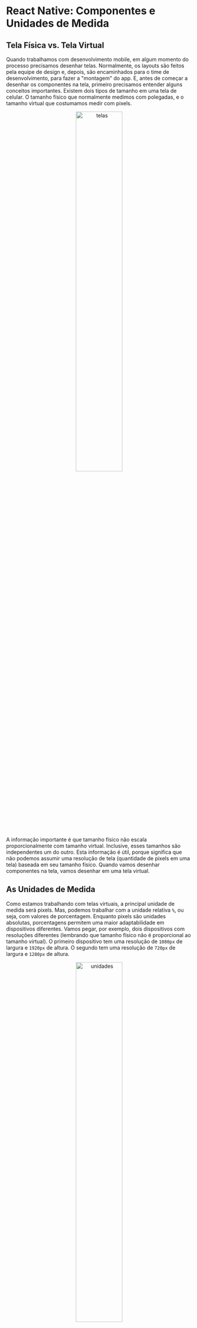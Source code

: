 # React Native: Componentes e Unidades de Medida

## Tela Física vs. Tela Virtual

Quando trabalhamos com desenvolvimento mobile, em algum momento do processo precisamos desenhar telas. Normalmente, os layouts são feitos pela equipe de design e, depois, são encaminhados para o time de desenvolvimento, para fazer a "montagem" do app. E, antes de começar a desenhar os componentes na tela, primeiro precisamos entender alguns conceitos importantes. Existem dois tipos de tamanho em uma tela de celular. O tamanho físico que normalmente medimos com polegadas, e o tamanho virtual que costumamos medir com pixels.

<div align="center">
  <img src="https://user-images.githubusercontent.com/83607914/202467942-7cd8a3a1-0fce-459b-9f09-41f906909d5e.png" alt="telas" width="50%" />
</div>

A informação importante é que tamanho físico não escala proporcionalmente com tamanho virtual. Inclusive, esses tamanhos são independentes um do outro. Esta informação é útil, porque significa que não podemos assumir uma resolução de tela (quantidade de pixels em uma tela) baseada em seu tamanho físico. Quando vamos desenhar componentes na tela, vamos desenhar em uma tela virtual.

## As Unidades de Medida

Como estamos trabalhando com telas virtuais, a principal unidade de medida será pixels. Mas, podemos trabalhar com a unidade relativa `%`, ou seja, com valores de porcentagem. Enquanto pixels são unidades absolutas, porcentagens permitem uma maior adaptabilidade em dispositivos diferentes. Vamos pegar, por exemplo, dois dispositivos com resoluções diferentes (lembrando que tamanho físico não é proporcional ao tamanho virtual). O primeiro dispositivo tem uma resolução de `1080px` de largura e `1920px` de altura. O segundo tem uma resolução de `720px` de largura e `1280px` de altura.

<div align="center">
  <img src="https://user-images.githubusercontent.com/83607914/202469378-68711c17-7837-4a65-9774-86d5f29e8ec6.png" alt="unidades" width="50%" />
</div>

Agora, vamos colocar um botão azul com `800px` de largura nas duas telas.

<div align="center">
  <img src="https://user-images.githubusercontent.com/83607914/202469630-56398042-90a3-44d1-9c40-e9574a179dcd.png" alt="unidades" width="50%" />
</div>

O botão azul na primeira tela conseguiu aparecer por completo. No entanto, na segunda tela, **o botão era muito maior do que a largura disponível** e um pedaço ficou escondido ou "vazado". Se houvesse a necessidade do botão ocupar uma certa proporção da tela, poderíamos usar `%`. Por exemplo, o botão ocupar apenas metade da tela: `50%`. Essas são as diferenças entre unidades absolutas e unidades relativas. Faz sentido até aqui?

E quais outras unidades de medida temos? Bem, basicamente, apenas essas duas. Esta é uma peculiaridade do React Native. Ele espera que a gente trabalhe apenas com pixels. Quando colocamos um valor na propriedade de largura de um componente ou elemento, não precisamos digitar a unidade de medida, por exemplo, `width: 800`. Diferente do CSS que pode trabalhar com diversas unidades: `pt`, `rem`, `em`, `px`, etc... E a porcentagem? Esse é o único valor em que precisamos aplicar uma `string`. Por exemplo `width: '50%'`.

Agora que vimos um pouco sobre unidades de medida, vamos entender outra noção importante relacionada aos comportamentos visuais dos componentes.

## Componentes e seus Comportamentos Visuais

Uma outra parte importante de desenhar componentes na tela com React Native é entender os comportamentos visuais de componentes. Neste artigo, vou focar apenas nos tamanhos. Seja um projeto React Native em Expo com os seguintes componentes dentro do arquivo `App.js`:

```
import { StyleSheet, StatusBar, SafeAreaView, Text, View } from 'react-native';

export default function App() {
  return (
    <SafeAreaView>
      <StatusBar/>
    </SafeAreaView>
  );
}
```

Vamos então adicionar um texto "Olá mundo" com uma cor de fundo em azul e ver como ele fica no celular:

```
import { StyleSheet, StatusBar, SafeAreaView, Text, View } from 'react-native';

export default function App() {
  return (
    <SafeAreaView>
      <StatusBar/>
      <Text style={styles.texto}>Olá mundo</Text>
    </SafeAreaView>
  );
}

const styles = StyleSheet.create({
  texto: {
    backgroundColor: "blue"
  }
});
```

<div align="center">
  <img src="https://user-images.githubusercontent.com/83607914/202473276-811f9796-f680-4e47-9949-cfac4aa4dc33.png" alt="tela_com_text" width="50%" />
</div>

Na imagem, podemos observar que o componente de texto `Text` ocupou toda a largura do celular e a sua altura foi apenas necessária para mostrar o texto. Vamos adicionar agora uma `View` com o fundo verde.

```
import { StyleSheet, StatusBar, SafeAreaView, Text, View } from 'react-native';

export default function App() {
  return (
    <SafeAreaView>
      <StatusBar/>
      <Text style={styles.texto}>Olá mundo</Text>
      <View style={styles.quadrado}/>
    </SafeAreaView>
  );
}

const styles = StyleSheet.create({
  texto: {
    backgroundColor: "blue"
  },
  quadrado: {
    backgroundColor: "green"
  }
});
```

<div align="center">
  <img src="https://user-images.githubusercontent.com/83607914/202473276-811f9796-f680-4e47-9949-cfac4aa4dc33.png" alt="tela_com_text" width="50%" />
</div>

Bom, a `View` não apareceu. Apenas o texto com fundo azul permanece na tela. O que será que aconteceu? Como a `View` está vazia e nós não definimos nenhum tamanho, ela não vai aparecer. Então, vamos adicionar uma altura e observar o que acontece:

```
import { StyleSheet, StatusBar, SafeAreaView, Text, View } from 'react-native';

export default function App() {
  return (
    <SafeAreaView>
      <StatusBar/>
      <Text style={styles.texto}>Olá mundo</Text>
      <View style={styles.quadrado}/>
    </SafeAreaView>
  );
}

const styles = StyleSheet.create({
  texto: {
    backgroundColor: "blue"
  },
  quadrado: {
    backgroundColor: "green",
    height: 100
  }
});
```

<div align="center">
  <img src="https://user-images.githubusercontent.com/83607914/202473932-28d67415-37ae-43ed-9813-cdeb80905119.png" alt="tela_com_view" width="50%" />
</div>

Agora sim! Ao adicionar o valor de altura, o app desenha a `View` de cor verde. E há uma coisa muito importante de se notar aqui. Mesmo definindo apenas a altura da `View`, ela acabou ocupando toda a largura do dispositivo. Isso porque os valores padrões de altura e largura de um componente são `auto`.

Para altura, `auto` significa altura mínima necessária para mostrar o conteúdo. Como a `View` estava vazia, sua altura era equivalente a `0px`. Para largura, `auto` significa espaço restante disponível. Como a `View` era o único componente naquela linha, o espaço restante era toda a largura do dispositivo.

Essas são algumas das regras que precisamos entender em relação ao comportamento dos componentes. E, com isso, encerramos esta pequena introdução sobre comportamento visual dos componentes.


